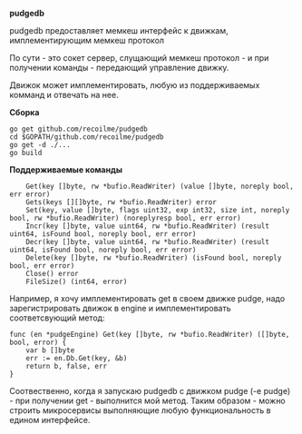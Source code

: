 **pudgedb**

pudgedb предоставляет мемкеш интерфейс к движкам, имплементирующим мемкеш протокол


По сути - это сокет сервер, слущающий мемкеш протокол - и при получении команды - передающий управление движку.

Движок может имплементировать, любую из поддерживаемых комманд и отвечать на нее.


**Сборка**

```
go get github.com/recoilme/pudgedb
cd $GOPATH/github.com/recoilme/pudgedb
go get -d ./...
go build
```


**Поддерживаемые команды**

```
	Get(key []byte, rw *bufio.ReadWriter) (value []byte, noreply bool, err error)
	Gets(keys [][]byte, rw *bufio.ReadWriter) error
	Set(key, value []byte, flags uint32, exp int32, size int, noreply bool, rw *bufio.ReadWriter) (noreplyresp bool, err error)
	Incr(key []byte, value uint64, rw *bufio.ReadWriter) (result uint64, isFound bool, noreply bool, err error)
	Decr(key []byte, value uint64, rw *bufio.ReadWriter) (result uint64, isFound bool, noreply bool, err error)
	Delete(key []byte, rw *bufio.ReadWriter) (isFound bool, noreply bool, err error)
	Close() error
	FileSize() (int64, error)
```

Например, я хочу имплементировать get в своем движке pudge, надо зарегистрировать движок в engine и имплементировать соответсвующий метод:

```
func (en *pudgeEngine) Get(key []byte, rw *bufio.ReadWriter) ([]byte, bool, error) {
	var b []byte
	err := en.Db.Get(key, &b)
	return b, false, err
}
```

Соотвественно, когда я запускаю pudgedb c движком pudge (-e pudge) - при получении get - выполнится мой метод. Таким образом - можно строить микросервисы выполняющие любую функциональность в едином интерфейсе.